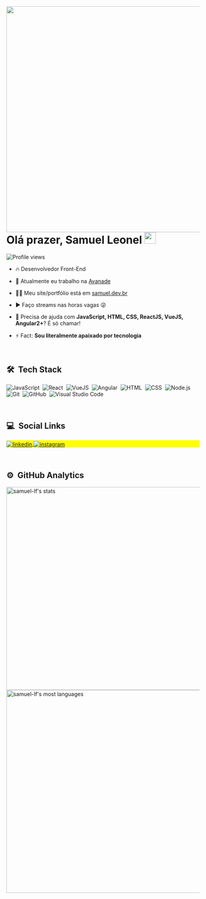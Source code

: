 
<img align="right" height="590em" src="https://raw.githubusercontent.com/gist/samuel-lf/6672998c0967ea5146f2eda918c76115/raw/4f5aedda133e2378c5ec53ff7e8f0972dd09af2e/card_perfil.svg"/>
<h1 align="left">Olá prazer, Samuel Leonel <img src="https://raw.githubusercontent.com/kaueMarques/kaueMarques/master/hi.gif" width="30px" height="30px"></h1>
<p align="left"> <img src="https://komarev.com/ghpvc/?username=samuel-lf&color=green" alt="Profile views" /> </p>

- 🔥 Desenvolvedor Front-End

- 🔭 Atualmente eu trabalho na [Avanade](https://www.avanade.com/pt-br)

- 👨‍💻 Meu site/portfólio está em [samuel.dev.br](https://www.samuel.dev.br)

- ▶️ Faço streams nas horas vagas 😜

- 💬 Precisa de ajuda com **JavaScript, HTML, CSS, ReactJS, VueJS, Angular2+**? É só chamar!

- ⚡ Fact: **Sou literalmente apaixado por tecnologia**

<br>

## 🛠 &nbsp;Tech Stack

![JavaScript](https://img.shields.io/badge/-JavaScript-05122A?style=flat&logo=javascript)&nbsp;
![React](https://img.shields.io/badge/-React-05122A?style=flat&logo=react)&nbsp;
![VueJS](https://img.shields.io/badge/-Vue-05122A?style=flat&logo=vue.js)&nbsp;
![Angular](https://img.shields.io/badge/-Angular-05122A?style=flat&logo=angular)&nbsp;
![HTML](https://img.shields.io/badge/-HTML-05122A?style=flat&logo=HTML5)&nbsp;
![CSS](https://img.shields.io/badge/-CSS-05122A?style=flat&logo=CSS3&logoColor=1572B6)&nbsp;
![Node.js](https://img.shields.io/badge/-Node.js-05122A?style=flat&logo=node.js)&nbsp;
![Git](https://img.shields.io/badge/-Git-05122A?style=flat&logo=git)&nbsp;
![GitHub](https://img.shields.io/badge/-GitHub-05122A?style=flat&logo=github)&nbsp;
![Visual Studio Code](https://img.shields.io/badge/-Visual%20Studio%20Code-05122A?style=flat&logo=visual-studio-code&logoColor=007ACC)&nbsp;

<br>

## 💻 &nbsp;Social Links
<p align="left" style="background:yellow">
<a href="https://www.linkedin.com/in/samuel-leonel-4a9ab7130/" target="_blank">
  <img align="center" src="https://img.shields.io/badge/-Samuel Leonel-05122A?style=flat&logo=linkedin" alt="linkedin"/>
</a>
<a href="https://www.instagram.com/samuel_lf/" target="_blank">
 <img align="center" src="https://img.shields.io/badge/-samuel_lf-05122A?style=flat&logo=instagram" alt="instagram"/>
</a>
</p>

<br>

## ⚙️ &nbsp;GitHub Analytics

<p align="left">
<img width="530em" src="https://github-readme-stats.vercel.app/api?username=samuel-lf&show_icons=true&theme=vision-friendly-dark" alt="samuel-lf's stats"/>
<img width="530em" src="https://github-readme-stats.vercel.app/api/top-langs/?username=samuel-lf&layout=compact&theme=vision-friendly-dark" alt="samuel-lf's most languages"/>
</p>
